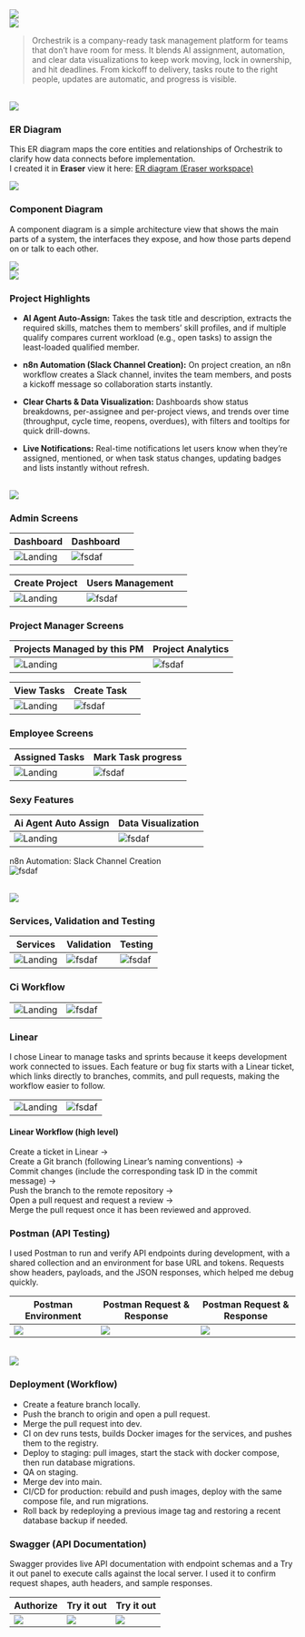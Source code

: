 <img src="./readme/title1.svg"/>

<br>

<!-- project overview -->
<img src="./readme/title2.svg"/>

> Orchestrik is a company-ready task management platform for teams that don’t have room for mess. It blends AI assignment, automation, and clear data visualizations to keep work moving, lock in ownership, and hit deadlines. From kickoff to delivery, tasks route to the right people, updates are automatic, and progress is visible.

<br>

<!-- System Design -->
<img src="./readme/title3.svg"/>

### ER Diagram

This ER diagram maps the core entities and relationships of Orchestrik to clarify how data connects before implementation.  
I created it in **Eraser**  view it here: [ER diagram (Eraser workspace)](https://app.eraser.io/workspace/yziAKEP3YQ1KyqR15BEp?origin=)

<img src="./readme/system_design/er_diagram.png"/>

### Component Diagram

A component diagram is a simple architecture view that shows the main parts of a system, the interfaces they expose, and how those parts depend on or talk to each other.

<img src="./readme/system_design/system_architecture.png"/>

<br>
<!-- Project Highlights -->
<img src="./readme/title4.svg"/>

### Project Highlights

- **AI Agent Auto-Assign:** Takes the task title and description, extracts the required skills, matches them to members’ skill profiles, and if multiple qualify compares current workload (e.g., open tasks) to assign the least-loaded qualified member.

- **n8n Automation (Slack Channel Creation):** On project creation, an n8n workflow creates a Slack channel, invites the team members, and posts a kickoff message so collaboration starts instantly.

- **Clear Charts & Data Visualization:** Dashboards show status breakdowns, per-assignee and per-project views, and trends over time (throughput, cycle time, reopens, overdues), with filters and tooltips for quick drill-downs.

- **Live Notifications:** Real-time notifications let users know when they’re assigned, mentioned, or when task status changes, updating badges and lists instantly without refresh.

<br>

<!-- Demo -->
<img src="./readme/title5.svg"/>

### Admin Screens

| Dashboard                              | Dashboard                        |                         |
| -------------------------------------- | -------------------------------- | ----------------------- |
| ![Landing](./readme/demo/dashboard1.png) | ![fsdaf](./readme/demo/dashboard2.png) |

| Create Project                           | Users Management                   |                         |
| ---------------------------------------- | ---------------------------------- | ----------------------- |
| ![Landing](./readme/demo/create_project.png) | ![fsdaf](./readme/demo/users.png)  |

### Project Manager Screens

| Projects Managed by this PM             | Project Analytics                  |
| -------------------------------------- | ---------------------------------- |
| ![Landing](./readme/demo/pm_projects.png) | ![fsdaf](./readme/demo/pm_analytics.png) |

| View Tasks                              | Create Task                        |                         |
| --------------------------------------- | ---------------------------------- | ----------------------- |
| ![Landing](./readme/demo/pm_tasks.png)  | ![fsdaf](./readme/demo/pm_create_task.png) |

### Employee Screens

| Assigned Tasks                           | Mark Task progress                 |
| ---------------------------------------- | ---------------------------------- |
| ![Landing](./readme/demo/employee_tasks.png) | ![fsdaf](./readme/demo/employee_edit_task.png) |

### Sexy Features

| Ai Agent Auto Assign                     | Data Visualization                 |
| ---------------------------------------- | ---------------------------------- |
| ![Landing](./readme/demo/create_task.gif) | ![fsdaf](./readme/demo/dashboard.gif) |

n8n Automation: Slack Channel Creation  
![fsdaf](./readme/demo/create_project.gif)

<br>

<!-- Development & Testing -->
<img src="./readme/title6.svg"/>

### Services, Validation and Testing

| Services                                 | Validation                         | Testing                           |
| ---------------------------------------- | ---------------------------------- | --------------------------------- |
| ![Landing](./readme/testing/service.png) | ![fsdaf](./readme/testing/validation.png) | ![fsdaf](./readme/testing/tests.png) |

### Ci Workflow

|                                          |                                    |
| ---------------------------------------- | ---------------------------------- |
| ![Landing](./readme/testing/ci1.png)     | ![fsdaf](./readme/testing/ci2.png) |

### Linear
I chose Linear to manage tasks and sprints because it keeps development work connected to issues. Each feature or bug fix starts with a Linear ticket, which links directly to branches, commits, and pull requests, making the workflow easier to follow.

|                                          |                                    |
| ---------------------------------------- | ---------------------------------- |
| ![Landing](./readme/testing/linear1.png) | ![fsdaf](./readme/testing/linear2.png) |

#### Linear Workflow (high level)
Create a ticket in Linear →  
Create a Git branch (following Linear’s naming conventions) →  
Commit changes (include the corresponding task ID in the commit message) →  
Push the branch to the remote repository →  
Open a pull request and request a review →  
Merge the pull request once it has been reviewed and approved.

### Postman (API Testing)

I used Postman to run and verify API endpoints during development, with a shared collection and an environment for base URL and tokens. Requests show headers, payloads, and the JSON responses, which helped me debug quickly.

| Postman Environment | Postman Request & Response | Postman Request & Response |
| --- | --- | --- |
| ![](./readme/testing/environment.png) | ![](./readme/testing/postman2.png) | ![](./readme/testing/postman3.png) |


<br>

<!-- Deployment -->
<img src="./readme/title7.svg"/>

### Deployment (Workflow)

- Create a feature branch locally.
- Push the branch to origin and open a pull request.
- Merge the pull request into dev.
- CI on dev runs tests, builds Docker images for the services, and pushes them to the registry.
- Deploy to staging: pull images, start the stack with docker compose, then run database migrations.
- QA on staging.
- Merge dev into main.
- CI/CD for production: rebuild and push images, deploy with the same compose file, and run migrations.
- Roll back by redeploying a previous image tag and restoring a recent database backup if needed.

### Swagger (API Documentation)

Swagger provides live API documentation with endpoint schemas and a Try it out panel to execute calls against the local server. I used it to confirm request shapes, auth headers, and sample responses.

| Authorize | Try it out | Try it out |
| --- | --- | --- |
| ![](./readme/testing/swagger3.png) | ![](./readme/testing/swagger1.png) | ![](./readme/testing/swagger2.png) |

<br>
